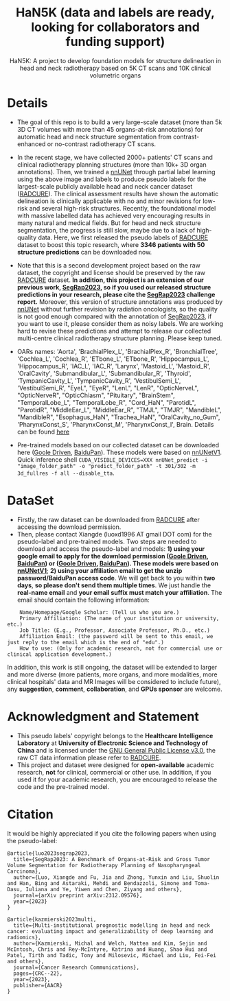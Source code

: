 # <div align=center>HaN5K (data and labels are ready, looking for collaborators and funding support)</div>
<div align=center>HaN5K: A project to develop foundation models for structure delineation in head and neck radiotherapy based on 5K CT scans and 10K clinical volumetric organs</div>

# Details
* The goal of this repo is to build a very large-scale dataset (more than 5k 3D CT volumes with more than 45 organs-at-risk annotations) for automatic head and neck structure segmentation from contrast-enhanced or no-contrast radiotherapy CT scans.
 
* In the recent stage, we have collected 2000+ patients' CT scans and clinical radiotherapy planning structures (more than 10k+ 3D organ annotations). Then, we trained a [nnUNet](https://github.com/MIC-DKFZ/nnUNet) through partial label learning using the above image and labels to produce pseudo labels for the largest-scale publicly available head and neck cancer dataset ([RADCURE](https://www.cancerimagingarchive.net/collection/radcure/)). The clinical assessment results have shown the automatic delineation is clinically applicable with no and minor revisions for low-risk and several high-risk structures. Recently, the foundational model with massive labelled data has achieved very encouraging results in many natural and medical fields. But for head and neck structure segmentation, the progress is still slow, maybe due to a lack of high-quality data. Here, we first released the pseudo labels of [RADCURE](https://www.cancerimagingarchive.net/collection/radcure/) dataset to boost this topic research, where **3346 patients with 50 structure predictions** can be downloaded now.
  
* Note that this is a second development project based on the raw dataset, the copyright and license should be preserved by the raw [RADCURE](https://www.cancerimagingarchive.net/collection/radcure/) dataset. **In addition, this project is an extension of our previous work, [SegRap2023](https://segrap2023.grand-challenge.org/), so if you used our released structure predictions in your research, please cite the [SegRap2023](https://segrap2023.grand-challenge.org/) challenge report.** Moreover, this version of structure annotations was produced by [nnUNet](https://github.com/MIC-DKFZ/nnUNet) without further revision by radiation oncologists, so the quality is not good enough compared with the annotation of [SegRap2023](https://segrap2023.grand-challenge.org/), if you want to use it, please consider them as noisy labels. We are working hard to revise these predictions and attempt to release our collected multi-centre clinical radiotherapy structure planning. Please keep tuned.

* OARs names: 'Aorta', 'BrachialPlex_L', 'BrachialPlex_R', 'BronchialTree', 'Cochlea_L', 'Cochlea_R', 'ETbone_L', 'ETbone_R', 'Hippocampus_L', 'Hippocampus_R', 'IAC_L', 'IAC_R', 'Larynx', 'Mastoid_L', 'Mastoid_R', 'OralCavity', 'Submandibular_L', 'Submandibular_R', 'Thyroid', 'TympanicCavity_L', 'TympanicCavity_R', 'VestibulSemi_L', 'VestibulSemi_R', "EyeL", "EyeR", "LenL", "LenR", "OpticNerveL", "OpticNerveR", "OpticChiasm", "Pituitary", "BrainStem", "TemporalLobe_L", "TemporalLobe_R", "Cord_HaN", "ParotidL", "ParotidR", "MiddleEar_L", "MiddleEar_R", "TMJL", "TMJR", "MandibleL", "MandibleR", "Esophagus_HaN", "Trachea_HaN", "OralCavity_no_Gum", 'PharynxConst_S', 'PharynxConst_M', 'PharynxConst_I', Brain. Details can be found [here](https://segrap2023.grand-challenge.org/dataset/)                                      

* Pre-trained models based on our collected dataset can be downloaded here ([Goole Driven](https://drive.google.com/file/d/1RRbM9ZuSbIUpvqJdC7v01FfAiP4eDJpM/view?usp=drive_link), [BaiduPan](https://pan.baidu.com/s/1kNaabCcZsnIRwYMV9Iw3gQ?pwd=uu2f)). These models were based on [nnUNetV1](https://github.com/MIC-DKFZ/nnUNet/tree/nnunetv1). Quick inference shell ```CUDA_VISIBLE_DEVICES=XXX nnUNet_predict -i "image_folder_path" -o "predict_folder_path" -t 301/302 -m 3d_fullres -f all --disable_tta```.
  
# DataSet
* Firstly, the raw dataset can be downloaded from [RADCURE](https://www.cancerimagingarchive.net/collection/radcure/) after accessing the download permission.
* Then, please contact Xiangde (luoxd1996 AT gmail DOT com) for the pseudo-label and pre-trained models. Two steps are needed to download and access the pseudo-label and models: **1) using your google email to apply for the download permission ([Goole Driven](https://drive.google.com/file/d/1eQNk3dKaCDEfRYyDsR-cPTDyUrJlGrT4/view?usp=sharing), [BaiduPan](https://pan.baidu.com/s/1kJNjJ7s2svh9KK-94FY4HA?pwd=2023)) or ([Goole Driven](https://drive.google.com/file/d/1RRbM9ZuSbIUpvqJdC7v01FfAiP4eDJpM/view?usp=drive_link), [BaiduPan](https://pan.baidu.com/s/1kNaabCcZsnIRwYMV9Iw3gQ?pwd=uu2f)). These models were based on [nnUNetV1](https://github.com/MIC-DKFZ/nnUNet/tree/nnunetv1)**; **2) using your affiliation email to get the unzip password/BaiduPan access code**. We will get back to you within **two days**, **so please don't send them multiple times**. We just handle the **real-name email** and **your email suffix must match your affiliation**. The email should contain the following information:

```
    Name/Homepage/Google Scholar: (Tell us who you are.)
    Primary Affiliation: (The name of your institution or university, etc.)
    Job Title: (E.g., Professor, Associate Professor, Ph.D., etc.)
    Affiliation Email: (the password will be sent to this email, we just reply to the email which is the end of "edu".)
    How to use: (Only for academic research, not for commercial use or clinical application development.)
```
    
In addition, this work is still ongoing, the dataset will be extended to larger and more diverse (more patients, more organs, and more modalities, more clinical hospitals' data and MR Images will be considered to include future), any **suggestion**, **comment**, **collaboration**, and **GPUs sponsor** are welcome. 

# Acknowledgment and Statement
* This pseudo labels' copyright belongs to the **Healthcare Intelligence Laboratory** at **University of Electronic Science and Technology of China** and is licensed under the [GNU General Public License v3.0](https://www.gnu.org/licenses/gpl-3.0.html), the raw CT data information please refer to [RADCURE](https://www.cancerimagingarchive.net/collection/radcure/).
* This project and dataset were designed for **open-available** academic research, **not** for clinical, commercial or other use. In addition, if you used it for your academic research, you are encouraged to release the code and the pre-trained model.

# Citation
It would be highly appreciated if you cite the following papers when using the pseudo-label:
```
@article{luo2023segrap2023,
  title={SegRap2023: A Benchmark of Organs-at-Risk and Gross Tumor Volume Segmentation for Radiotherapy Planning of Nasopharyngeal Carcinoma},
  author={Luo, Xiangde and Fu, Jia and Zhong, Yunxin and Liu, Shuolin and Han, Bing and Astaraki, Mehdi and Bendazzoli, Simone and Toma-Dasu, Iuliana and Ye, Yiwen and Chen, Ziyang and others},
  journal={arXiv preprint arXiv:2312.09576},
  year={2023}
}

@article{kazmierski2023multi,
  title={Multi-institutional prognostic modelling in head and neck cancer: evaluating impact and generalizability of deep learning and radiomics},
  author={Kazmierski, Michal and Welch, Mattea and Kim, Sejin and McIntosh, Chris and Rey-McIntyre, Katrina and Huang, Shao Hui and Patel, Tirth and Tadic, Tony and Milosevic, Michael and Liu, Fei-Fei and others},
  journal={Cancer Research Communications},
  pages={CRC--22},
  year={2023},
  publisher={AACR}
}
```
